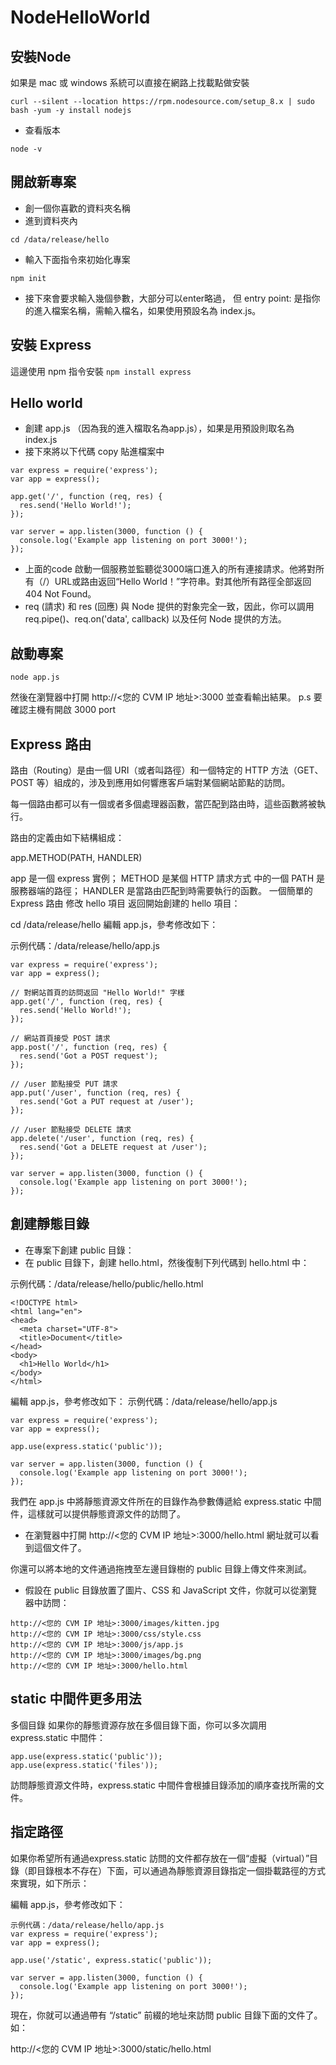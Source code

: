 # NodeHelloWorld

## 安裝Node
如果是 mac 或 windows 系統可以直接在網路上找載點做安裝
```
curl --silent --location https://rpm.nodesource.com/setup_8.x | sudo bash -yum -y install nodejs
```
* 查看版本
```
node -v
```

## 開啟新專案

* 創一個你喜歡的資料夾名稱
* 進到資料夾內
```
cd /data/release/hello
```
* 輸入下面指令來初始化專案 
```
npm init
```
* 接下來會要求輸入幾個參數，大部分可以enter略過， 但 entry point: 是指你的進入檔案名稱，需輸入檔名，如果使用預設名為 index.js。

## 安裝 Express
這邊使用 npm 指令安裝
``
npm install express
``

## Hello world

* 創建 app.js （因為我的進入檔取名為app.js），如果是用預設則取名為index.js
* 接下來將以下代碼 copy 貼進檔案中

```
var express = require('express');
var app = express();

app.get('/', function (req, res) {
  res.send('Hello World!');
});

var server = app.listen(3000, function () {
  console.log('Example app listening on port 3000!');
});
```
* 上面的code 啟動一個服務並監聽從3000端口進入的所有連接請求。他將對所有（/）URL或路由返回“Hello World！”字符串。對其他所有路徑全部返回404 Not Found。
* req (請求) 和 res (回應) 與 Node 提供的對象完全一致，因此，你可以調用 req.pipe()、req.on('data', callback) 以及任何 Node 提供的方法。

## 啟動專案
```
node app.js
```
然後在瀏覽器中打開 http://<您的 CVM IP 地址>:3000 並查看輸出結果。
p.s 要確認主機有開啟 3000 port

## Express 路由
路由（Routing）是由一個 URI（或者叫路徑）和一個特定的 HTTP 方法（GET、POST 等）組成的，涉及到應用如何響應客戶端對某個網站節點的訪問。

每一個路由都可以有一個或者多個處理器函數，當匹配到路由時，這些函數將被執行。

路由的定義由如下結構組成：

app.METHOD(PATH, HANDLER)

app 是一個 express 實例；
METHOD 是某個 HTTP 請求方式 中的一個
PATH 是服務器端的路徑；
HANDLER 是當路由匹配到時需要執行的函數。
一個簡單的 Express 路由
修改 hello 項目
返回開始創建​​的 hello 項目：

cd /data/release/hello
編輯 app.js，參考修改如下：

示例代碼：/data/release/hello/app.js
```
var express = require('express');
var app = express();

// 對網站首頁的訪問返回 "Hello World!" 字樣
app.get('/', function (req, res) {
  res.send('Hello World!');
});

// 網站首頁接受 POST 請求
app.post('/', function (req, res) {
  res.send('Got a POST request');
});

// /user 節點接受 PUT 請求
app.put('/user', function (req, res) {
  res.send('Got a PUT request at /user');
});

// /user 節點接受 DELETE 請求
app.delete('/user', function (req, res) {
  res.send('Got a DELETE request at /user');
});

var server = app.listen(3000, function () {
  console.log('Example app listening on port 3000!');
});
```


## 創建靜態目錄
* 在專案下創建 public 目錄：
* 在 public 目錄下，創建 hello.html，然後復制下列代碼到 hello.html 中：

示例代碼：/data/release/hello/public/hello.html
```
<!DOCTYPE html>
<html lang="en">
<head>
  <meta charset="UTF-8">
  <title>Document</title>
</head>
<body>
  <h1>Hello World</h1>
</body>
</html>
```

編輯 app.js，參考修改如下：
示例代碼：/data/release/hello/app.js
```
var express = require('express');
var app = express();

app.use(express.static('public'));

var server = app.listen(3000, function () {
  console.log('Example app listening on port 3000!');
});
```
我們在 app.js 中將靜態資源文件所在的目錄作為參數傳遞給 express.static 中間件，這樣就可以提供靜態資源文件的訪問了。

* 在瀏覽器中打開 http://<您的 CVM IP 地址>:3000/hello.html 網址就可以看到這個文件了。

你還可以將本地的文件通過拖拽至左邊目錄樹的 public 目錄上傳文件來測試。

* 假設在 public 目錄放置了圖片、CSS 和 JavaScript 文件，你就可以從瀏覽器中訪問：
```
http://<您的 CVM IP 地址>:3000/images/kitten.jpg
http://<您的 CVM IP 地址>:3000/css/style.css
http://<您的 CVM IP 地址>:3000/js/app.js
http://<您的 CVM IP 地址>:3000/images/bg.png
http://<您的 CVM IP 地址>:3000/hello.html
```
## static 中間件更多用法
多個目錄
如果你的靜態資源存放在多個目錄下面，你可以多次調用 express.static 中間件：
```
app.use(express.static('public'));
app.use(express.static('files'));
```
訪問靜態資源文件時，express.static 中間件會根據目錄添加的順序查找所需的文件。

## 指定路徑
如果你希望所有通過express.static 訪問的文件都存放在一個“虛擬（virtual）”目錄（即目錄根本不存在）下面，可以通過為靜態資源目錄指定一個掛載路徑的方式來實現，如下所示：

編輯 app.js，參考修改如下：
```
示例代碼：/data/release/hello/app.js
var express = require('express');
var app = express();

app.use('/static', express.static('public'));

var server = app.listen(3000, function () {
  console.log('Example app listening on port 3000!');
});
```

現在，你就可以通過帶有 “/static” 前綴的地址來訪問 public 目錄下面的文件了。如：

http://<您的 CVM IP 地址>:3000/static/hello.html
